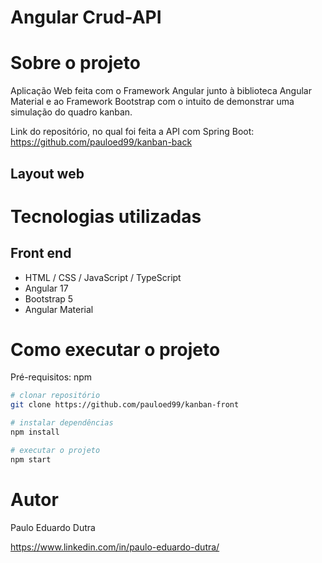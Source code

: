 # Angular Crud-API

# Sobre o projeto

Aplicação Web feita com o Framework Angular junto à biblioteca Angular Material e ao Framework Bootstrap com o intuito de demonstrar uma simulação do quadro kanban.

Link do repositório, no qual foi feita a API com Spring Boot: https://github.com/pauloed99/kanban-back

## Layout web



# Tecnologias utilizadas
## Front end
- HTML / CSS / JavaScript / TypeScript
- Angular 17
- Bootstrap 5
- Angular Material

# Como executar o projeto

Pré-requisitos: npm 

```bash
# clonar repositório
git clone https://github.com/pauloed99/kanban-front

# instalar dependências
npm install

# executar o projeto
npm start
```

# Autor

Paulo Eduardo Dutra

https://www.linkedin.com/in/paulo-eduardo-dutra/